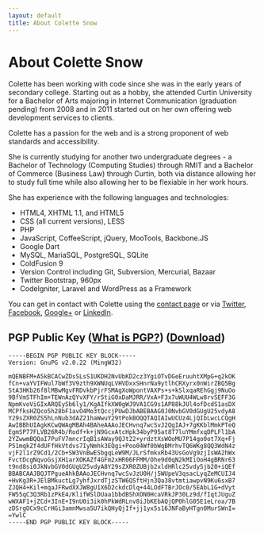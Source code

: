 ```yaml
---
layout: default
title: About Colette Snow
---
```

# About Colette Snow

Colette has been working with code since she was in the early years of secondary college. Starting out as a hobby, she attended Curtin University for a Bachelor of Arts majoring in Internet Communication (graduation pending) from 2008 and in 2011 started out on her own offering web development services to clients.

Colette has a passion for the web and is a strong proponent of web standards and accessibility. 

She is currently studying for another two undergraduate degrees - a Bachelor of Technology (Computing Studies) through RMIT and a Bachelor of Commerce (Business Law) through Curtin, both via distance allowing her to study full time while also allowing her to be flexiable in her work hours.

She has experience with the following languages and technologies:

* HTML4, XHTML 1.1, and HTML5
* CSS (all current versions), LESS
* PHP
* JavaScript, CoffeeScript, jQuery, MooTools, Backbone.JS
* Google Dart
* MySQL, MariaSQL, PostgreSQL, SQLite
* ColdFusion 9
* Version Control including Git, Subversion, Mercurial, Bazaar
* Twitter Bootstrap, 960px
* CodeIgniter, Laravel and WordPress as a Framework

You can get in contact with Colette using the [contact page](/contact.html) or via [Twitter](http://twitter.com/colette_snow/), [Facebook](http://facebook.com/colette.a.snow/), [Google+](https://plus.google.com/106627462472248198069/posts) or [LinkedIn](http://au.linkedin.com/in/colettesnow/).

## PGP Public Key ([What is PGP?](http://www.wisegeek.com/what-is-pgp.html)) ([Download](files/0xF0712BC9-pub.asc))
~~~
-----BEGIN PGP PUBLIC KEY BLOCK-----
Version: GnuPG v2.0.22 (MingW32)

mQENBFM+A5kBCACwZDsSLsS1UKDH2NvUbKD2cz3YgiOTvDGeEruuhtXMpG+q2kOK
fCn+vaYVIFWul7bWf3V9zth9XWNUqLVHVDxxSHnrNa9ytlhCRXyrx0nWirZBQ5Bg
StA3HKb26f8lMBwMgvFRDvkbPjrFSMAgXoWpontVAXPs+s+kSlxqaREhGgj9NuOo
9BfVmSTFhIm+TEWnAzQYvXFY/r5tiG0xDaMJRR/VxA+F3x7uWUU4WLw8rvSEFF3G
NpmKvoViGIxARQEySb6ly1/KgAIfkXW0gWJ9VA1CG9s1AP88kJUl4ofDcdS1asDX
MCPfksHZQco5h28bF1avO4Mo3tQccjPUwDJbABEBAAG0J0NvbGV0dGUgU25vdyA8
Y29sZXR0ZS5hLnNub3dAZ21haWwuY29tPokBOQQTAQIAIwUCUz4LjQIbLwcLCQgH
AwIBBhUIAgkKCwQWAgMBAh4BAheAAAoJECHvnq7wcSvJ2QgIAJ+7gKKblMmkPTeQ
EgmSP77FLVB26R4b/Rodf+k+jN9GcxAtcHpk34byP95at8T7luYMmfxqDPLFl1bA
2YZwwmBQQaI7PuFV7mncrIqB1sAWay9QJt22+yrdztXsWOoMU7P14go0ot7Xq+Fj
P51mqkZf4dUFfHkVtdvs7IyNmhk3EQgi+Poo04Wf0bWqBMrhvTQ6WKg8QQ3WdN4z
vjF2l1rZ9Cd1/2Cb+SW3VnBwESbgqLeW9M/JLrSfmkxRb43UsGoVg9zjIsWA2hWx
FvctDcgNqvoGsjXH1arXOKAZf4GFm2xHR06FFMM/Ohe9d0qN2kMIiOoH4gBRNr63
t9nd8si0JkNvbGV0dGUgU25vdyA8Y29sZXR0ZUBjb2xldHRlc25vdy5jb20+iQEf
BBABCAAJBQJTPgueAhkBAAoJECHvnq7wcSvJzU0H/j5WUpeV3qsacLyqZeMCUIJ4
+HvKg3R+JElBMkuctLg7yhfJxrdTjzSTW6QSftHjn3Qa38vtmtiawpvN9Ku6sxB7
ZJQH4+Kil+mqaJFRwdXXJW8gU1X6D2ckdcDlq+44LOdFTBrJOc0/5EAbL1G+dVyt
FW55qC3Q3Rb1zPkE4/KlifWSlDUaa1bbdBShXON0HcaVRkJP30Lz9d/fIqtJUguZ
wWXAF1+jZCd+3InE+I9nU0i3ik0hPkWdRLnv8iJbKEbAQjQP0hlG05E1eLroa/7B
zDSrgOCx9cCrHGi3amnMwsa5U7ikQHyQjIf+jj1yx5s16JNFaByHTgn0MurSWnI=
=YwlC
-----END PGP PUBLIC KEY BLOCK-----
~~~